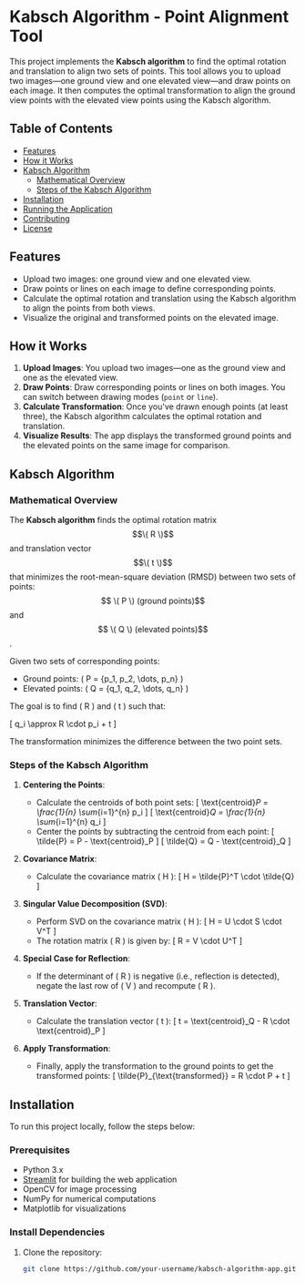 # Kabsch Algorithm - Point Alignment Tool

This project implements the **Kabsch algorithm** to find the optimal rotation and translation to align two sets of points. This tool allows you to upload two images—one ground view and one elevated view—and draw points on each image. It then computes the optimal transformation to align the ground view points with the elevated view points using the Kabsch algorithm.

## Table of Contents

- [Features](#features)
- [How it Works](#how-it-works)
- [Kabsch Algorithm](#kabsch-algorithm)
  - [Mathematical Overview](#mathematical-overview)
  - [Steps of the Kabsch Algorithm](#steps-of-the-kabsch-algorithm)
- [Installation](#installation)
- [Running the Application](#running-the-application)
- [Contributing](#contributing)
- [License](#license)

## Features

- Upload two images: one ground view and one elevated view.
- Draw points or lines on each image to define corresponding points.
- Calculate the optimal rotation and translation using the Kabsch algorithm to align the points from both views.
- Visualize the original and transformed points on the elevated image.

## How it Works

1. **Upload Images**: You upload two images—one as the ground view and one as the elevated view.
2. **Draw Points**: Draw corresponding points or lines on both images. You can switch between drawing modes (`point` or `line`).
3. **Calculate Transformation**: Once you've drawn enough points (at least three), the Kabsch algorithm calculates the optimal rotation and translation.
4. **Visualize Results**: The app displays the transformed ground points and the elevated points on the same image for comparison.

## Kabsch Algorithm

### Mathematical Overview

The **Kabsch algorithm** finds the optimal rotation matrix $$\( R \)$$and translation vector $$\( t \)$$ that minimizes the root-mean-square deviation (RMSD) between two sets of points:$$ \( P \) (ground points)$$ and$$ \( Q \) (elevated points)$$.

Given two sets of corresponding points:
- Ground points: \( P = \{p_1, p_2, \dots, p_n\} \)
- Elevated points: \( Q = \{q_1, q_2, \dots, q_n\} \)

The goal is to find \( R \) and \( t \) such that:

\[
q_i \approx R \cdot p_i + t
\]

The transformation minimizes the difference between the two point sets.

### Steps of the Kabsch Algorithm

1. **Centering the Points**: 
   - Calculate the centroids of both point sets:
     \[
     \text{centroid}_P = \frac{1}{n} \sum_{i=1}^{n} p_i
     \]
     \[
     \text{centroid}_Q = \frac{1}{n} \sum_{i=1}^{n} q_i
     \]
   - Center the points by subtracting the centroid from each point:
     \[
     \tilde{P} = P - \text{centroid}_P
     \]
     \[
     \tilde{Q} = Q - \text{centroid}_Q
     \]

2. **Covariance Matrix**:
   - Calculate the covariance matrix \( H \):
     \[
     H = \tilde{P}^T \cdot \tilde{Q}
     \]

3. **Singular Value Decomposition (SVD)**:
   - Perform SVD on the covariance matrix \( H \):
     \[
     H = U \cdot S \cdot V^T
     \]
   - The rotation matrix \( R \) is given by:
     \[
     R = V \cdot U^T
     \]

4. **Special Case for Reflection**:
   - If the determinant of \( R \) is negative (i.e., reflection is detected), negate the last row of \( V \) and recompute \( R \).

5. **Translation Vector**:
   - Calculate the translation vector \( t \):
     \[
     t = \text{centroid}_Q - R \cdot \text{centroid}_P
     \]

6. **Apply Transformation**:
   - Finally, apply the transformation to the ground points to get the transformed points:
     \[
     \tilde{P}_{\text{transformed}} = R \cdot P + t
     \]

## Installation

To run this project locally, follow the steps below:

### Prerequisites

- Python 3.x
- [Streamlit](https://streamlit.io/) for building the web application
- OpenCV for image processing
- NumPy for numerical computations
- Matplotlib for visualizations

### Install Dependencies

1. Clone the repository:
   ```bash
   git clone https://github.com/your-username/kabsch-algorithm-app.git
